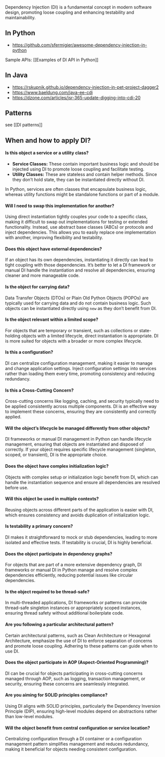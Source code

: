 Dependency Injection (DI) is a fundamental concept in modern software design, promoting loose coupling and enhancing testability and maintainability.

## In Python

- https://github.com/sfermigier/awesome-dependency-injection-in-python

Sample APIs: [[Examples of DI API in Python]]

## In Java

- https://rskupnik.github.io/dependency-injection-in-pet-project-dagger2
- https://www.baeldung.com/java-ee-cdi
- https://dzone.com/articles/jsr-365-update-digging-into-cdi-20

## Patterns

see [[DI patterns]]

## When and how to apply DI?

#### Is this object a service or a utility class?

- **Service Classes:** These contain important business logic and should be injected using DI to promote loose coupling and facilitate testing.
- **Utility Classes:** These are stateless and contain helper methods. Since they don’t hold state, they can be instantiated directly without DI.

In Python, services are often classes that encapsulate business logic, whereas utility functions might be standalone functions or part of a module.

#### Will I need to swap this implementation for another?

Using direct instantiation tightly couples your code to a specific class, making it difficult to swap out implementations for testing or extended functionality. Instead, use abstract base classes (ABCs) or protocols and inject dependencies. This allows you to easily replace one implementation with another, improving flexibility and testability.

#### Does this object have external dependencies?

If an object has its own dependencies, instantiating it directly can lead to tight coupling with those dependencies. It’s better to let a DI framework or manual DI handle the instantiation and resolve all dependencies, ensuring cleaner and more manageable code.

#### Is the object for carrying data?

Data Transfer Objects (DTOs) or Plain Old Python Objects (POPOs) are typically used for carrying data and do not contain business logic. Such objects can be instantiated directly using `new` as they don’t benefit from DI.

#### Is the object relevant within a limited scope?

For objects that are temporary or transient, such as collections or state-holding objects with a limited lifecycle, direct instantiation is appropriate. DI is more suited for objects with a broader or more complex lifecycle.

#### Is this a configuration?

DI can centralize configuration management, making it easier to manage and change application settings. Inject configuration settings into services rather than loading them every time, promoting consistency and reducing redundancy.

#### Is this a Cross-Cutting Concern?

Cross-cutting concerns like logging, caching, and security typically need to be applied consistently across multiple components. DI is an effective way to implement these concerns, ensuring they are consistently and correctly applied.

#### Will the object’s lifecycle be managed differently from other objects?

DI frameworks or manual DI management in Python can handle lifecycle management, ensuring that objects are instantiated and disposed of correctly. If your object requires specific lifecycle management (singleton, scoped, or transient), DI is the appropriate choice.

#### Does the object have complex initialization logic?

Objects with complex setup or initialization logic benefit from DI, which can handle the instantiation sequence and ensure all dependencies are resolved before use.

#### Will this object be used in multiple contexts?

Reusing objects across different parts of the application is easier with DI, which ensures consistency and avoids duplication of initialization logic.

#### Is testability a primary concern?

DI makes it straightforward to mock or stub dependencies, leading to more isolated and effective tests. If testability is crucial, DI is highly beneficial.

#### Does the object participate in dependency graphs?

For objects that are part of a more extensive dependency graph, DI frameworks or manual DI in Python manage and resolve complex dependencies efficiently, reducing potential issues like circular dependencies.

#### Is the object required to be thread-safe?

In multi-threaded applications, DI frameworks or patterns can provide thread-safe singleton instances or appropriately scoped instances, ensuring thread safety without additional boilerplate code.

#### Are you following a particular architectural pattern?

Certain architectural patterns, such as Clean Architecture or Hexagonal Architecture, emphasize the use of DI to enforce separation of concerns and promote loose coupling. Adhering to these patterns can guide when to use DI.

#### Does the object participate in AOP (Aspect-Oriented Programming)?

DI can be crucial for objects participating in cross-cutting concerns managed through AOP, such as logging, transaction management, or security, ensuring these concerns are seamlessly integrated.

#### Are you aiming for SOLID principles compliance?

Using DI aligns with SOLID principles, particularly the Dependency Inversion Principle (DIP), ensuring high-level modules depend on abstractions rather than low-level modules.

#### Will the object benefit from central configuration or service location?

Centralizing configuration through a DI container or a configuration management pattern simplifies management and reduces redundancy, making it beneficial for objects needing consistent configuration.
